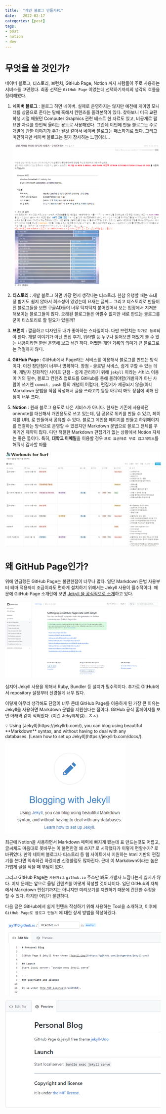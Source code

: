 ```yaml
---
title:  "개인 블로그 만들기#1"
date:   2022-02-17
categories: [post]
tags:
- post
- notion
- dev
---
```

# 무엇을 쓸 것인가?

네이버 블로그, 티스토리, 브런치, GitHub Page, Notion 까지 사람들이 주로 사용하는 서비스를 고민했다. 최종 선택은 `GitHub Page` 이었는데 선택하기까지의 생각의 흐름을 정리해봤다.

1. **네이버 블로그** : 블로그 하면 네이버. 실제로 운영하지는 않지만 예전에 게이밍 모니터를 상품으로 준다는 말에 혹해서 컨텐츠를 올려본적이 있다.
찾아보니 미국 교환학생 시절 배웠던 Computer Graphics 관련 테스트 한 자료도 있고, 비공개로 필요한 자료를 한번씩 올리는 용도로 사용해왔다.
그런데 이번에 만들 블로그는 주로 개발에 관한 이야기가 주가 될것 같아서 네이버 블로그는 패스하기로 했다.
그리고 미안하지만 네이버 블로그는 뭔가 장사하는 느낌이라...
    
    ![Untitled](./img/2022-02-17-make-personal-blog-1/Untitled.png)
    

1. **티스토리** : 개발 블로그 하면 가장 먼저 생각나는 티스토리. 한참 유행할 때는 초대장 받기도 쉽지 않아서 희소성이 있었는데 요새는 글쎄...
그리고 티스토리로 만들어진 블로그들을 보면 구글AD들이 너무 덕지덕지 붙어있어서 보는 입장에서 지저분해보이는 블로그들이 많다.
오래된 블로그들은 어쩔수 없지만 새로 만드는 블로그를 굳이 티스토리로 할 필요가 있을까?
2. **브런치** : 깔끔하고 디자인도 내가 좋아하는 스타일이다. 다만 브런치는 `작가로 등록`되야 한다. 개발 이야기가 아닌 면접 후기, 워라벨 등 누구나 읽어보면 재밌게 볼 수 있는 내용이라면 한번 운영해 보고 싶긴 하다.  어쨌든 개인 기록의 의미가 큰 블로그로는 적절하지 않다.
3. **GitHub Page** : GitHub에서 Page라는 서비스를 이용해서 블로그를 만드는 방식이다. 이건 장단점이 너무나 명확하다.
장점 - 글로벌 서비스, 쉽게 구할 수 있는 테마, 개발자 친화적인 사이트
단점 - 쉽게 관리하기 위해 `jekyll` 이라는 서비스 이용이 거의 필수, 블로그 컨텐츠 업로드를 GitHub를 통해 올려야함(개발자가 아닌 사람이 쓰기엔 `commit, push` 등의 개념이 어렵다), 편집기가 제공되지 않음(아니 Markdown 문법을 직접 작성해서 글을 쓰라고?) 등등
아무리 봐도 장점에 비해 단점이 너무 크다.
4. **Notion** : 원래 블로그 용도로 나온 서비스가 아니다. 현재는 기존에 사용하던 onenote를 대신해서 개인용도로 쓰고 있는데, 팀 공유로 위키를 만들 수 있고, 페이지를 URL 로 만들어서 공유할 수 있다.  블로그 메인용 페이지를 만들고 하위페이지를 연결하는 방식으로 운영할 수 있겠지만 Markdown 문법으로 블로그 전체를 꾸미기엔 제약이 많다. 다만 적절한 Markdown 편집기가 없는 상황에서 Notion 자체는 좋은 툴이다. 특히, **대학교 이메일**을 이용할 경우 `프로 요금제로 무료 업그레이드`를 해줘서 감사할 따름

![Untitled](./img/2022-02-17-make-personal-blog-1//Untitled%201.png)

# 왜 GitHub Page인가?

위에 언급했든 GitHub Page는 불편한점이 너무나 많다. 일단 Markdown 문법 사용부터 테마 적용까지 조금이라도 편하게 설치하기 위해서는 Jekyll 사용이 필수적이다. 때문에 GitHub Page 소개란에 보면 [Jekyll 을 공식적으로 소개](https://docs.github.com/en/pages/setting-up-a-github-pages-site-with-jekyll)하고 있다. 

![Untitled](./img/2022-02-17-make-personal-blog-1//Untitled%202.png)

심지어 Jekyll 사용을 위해서 Ruby, Bundler 등 설치가 필수적이다. 추가로 GitHub에서 repository 설정부터 신경쓸게 너무 많다.

이렇게 아무리 생각해도 단점이 너무 큰데 GitHub Page를 이용하게 된 가장 큰 이유는 Jekyll을 사용하면 Markdown 문법을 지원한다는 점이다. GitHub 공식 홈페이지를 보면 아래와 같이 적혀있다. (이런 Jekyll(제킬)...ㅈㅅ)

<aside>
💡 Using [Jekyll](https://jekyllrb.com/), you can blog using beautiful **Markdown** syntax, and without having to deal with any databases. [Learn how to set up Jekyll](https://jekyllrb.com/docs/).

</aside>

![Untitled](./img/2022-02-17-make-personal-blog-1//Untitled%203.png)

최근에 Notion을 사용하면서 Markdown 매력에 빠지게 됐는데 표 만드는것도 어렵고, 글씨체도 마음대로 못바꾸는 이 불편한걸 왜 쓰지? 로 시작했다가 이렇게 편할수가? 로 바뀌었다. 만약 네이버 블로그나 티스토리 등 웹 사이트에서 지원하는 html 기반의 편집기를 쓴다면 익숙하긴 하겠지만 신경쓸점도 많아진다. 근데 이 Markdown이라는 놈은 가볍게 글을 적을 때 부담이 없다.

그리고 GitHub Page는 `사용자id.github.io` 주소만 봐도 개발자 느낌나는게 싫지가 않다. 이제 문제는 앞으로 올릴 컨텐츠를 어떻게 작성할 것이냐이다. 일단 GitHub의 자체에서 Markdown 편집기까지는 아니지만 미리보기를 지원하기 때문에 간단한 수정을 할 수 있다. 하지만 어딘가 불편하다.

다음 글은 GitHub에서 쉽게 컨텐츠 작성하기 위해 사용하는 Tool을 소개하고,  이후에 `GitHub Page로 블로그 만들기` 에 대한 상세 방법을 작성하겠다.

![Untitled](./img/2022-02-17-make-personal-blog-1//Untitled%204.png)

![Untitled](./img/2022-02-17-make-personal-blog-1//Untitled%205.png)